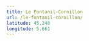 ```yaml
---
title: Le Fontanil-Cornillon
url: /le-fontanil-cornillon/
latitude: 45.248
longitude: 5.661
---
```


